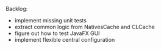 Backlog:

 * implement missing unit tests
 * extract common logic from NativesCache and CLCache
 * figure out how to test JavaFX GUI
 * implement flexible central configuration
